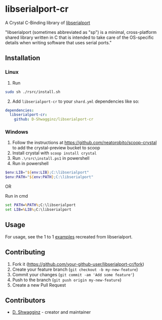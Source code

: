 # libserialport-cr

A Crystal C-Binding library of [libserialport](https://sigrok.org/wiki/Libserialport)

"libserialport (sometimes abbreviated as "sp") is a minimal, cross-platform shared library written in C that is intended to take care of the OS-specific details when writing software that uses serial ports."

## Installation

### Linux

1. Run
```sh
sudo sh ./rsrc/install.sh
```
2. Add `libserialport-cr` to your `shard.yml` dependencies like so:
```yml
dependencies:
  libserialport-cr:
    github: D-Shwagginz/libserialport-cr
```

### Windows

1. Follow the instructions at https://github.com/neatorobito/scoop-crystal to add the crystal-preview bucket to scoop
2. Install crystal with `scoop install crystal`
3. Run `.\rsrc\install.ps1` in powershell
4. Run in powershell
```powershell
$env:LIB="${env:LIB};C:\libserialport"
$env:PATH="${env:PATH};C:\libserialport"
```

OR

Run in cmd
```cmd
set PATH=%PATH%;C:\libserialport
set LIB=%LIB%;C:\libserialport
```

## Usage

  For usage, see the 1 to 1 [examples](https://github.com/D-Shwagginz/libserialport-cr/tree/master/examples) recreated from libserialport.

## Contributing

1. Fork it (<https://github.com/your-github-user/libserialport-cr/fork>)
2. Create your feature branch (`git checkout -b my-new-feature`)
3. Commit your changes (`git commit -am 'Add some feature'`)
4. Push to the branch (`git push origin my-new-feature`)
5. Create a new Pull Request

## Contributors

- [D. Shwagginz](https://github.com/your-github-user) - creator and maintainer
